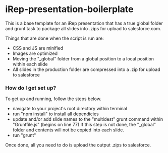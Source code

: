 # iRep-presentation-boilerplate
This is a base template for an iRep presentation that has a true global folder and grunt task to package all slides into .zips for upload to salesforce.com.

Things that are done when the script is run are:

- CSS and JS are minified
- Images are optimized
- Moving the "_global" folder from a global position to a local position within each slide
- All slides in the production folder are compressed into a .zip for upload to salesforce

### How do I get set up? ###

To get up and running, follow the steps below.

- navigate to your project's root directory within terminal
- run "npm install" to install all dependicies
- update and/or add slide names to the "multidest" grunt command within "Gruntfile.js" (begins on line 77)
    If this step is not done, the "_global" folder and contents will not be copied into each slide.
- run "grunt"

Once done, all you need to do is upload the output .zips to salesforce.
